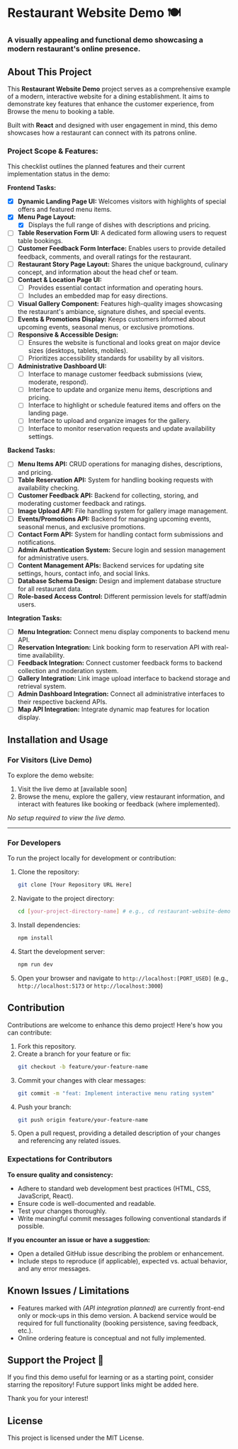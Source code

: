 # Restaurant Website Demo 🍽️

### A visually appealing and functional demo showcasing a modern restaurant's online presence.

## About This Project

This **Restaurant Website Demo** project serves as a comprehensive example of a modern, interactive website for a dining establishment. It aims to demonstrate key features that enhance the customer experience, from Browse the menu to booking a table.

Built with **React** and designed with user engagement in mind, this demo showcases how a restaurant can connect with its patrons online.

### Project Scope & Features:

This checklist outlines the planned features and their current implementation status in the demo:

**Frontend Tasks:**

-   [x] **Dynamic Landing Page UI:** Welcomes visitors with highlights of special offers and featured menu items.
-   [x] **Menu Page Layout:**
    -   [x] Displays the full range of dishes with descriptions and pricing.
-   [ ] **Table Reservation Form UI:** A dedicated form allowing users to request table bookings.
-   [ ] **Customer Feedback Form Interface:** Enables users to provide detailed feedback, comments, and overall ratings for the restaurant.
-   [ ] **Restaurant Story Page Layout:** Shares the unique background, culinary concept, and information about the head chef or team.
-   [ ] **Contact & Location Page UI:**
    -   [ ] Provides essential contact information and operating hours.
    -   [ ] Includes an embedded map for easy directions.
-   [ ] **Visual Gallery Component:** Features high-quality images showcasing the restaurant's ambiance, signature dishes, and special events.
-   [ ] **Events & Promotions Display:** Keeps customers informed about upcoming events, seasonal menus, or exclusive promotions.
-   [ ] **Responsive & Accessible Design:**
    -   [ ] Ensures the website is functional and looks great on major device sizes (desktops, tablets, mobiles).
    -   [ ] Prioritizes accessibility standards for usability by all visitors.
-   [ ] **Administrative Dashboard UI:**
    -   [ ] Interface to manage customer feedback submissions (view, moderate, respond).
    -   [ ] Interface to update and organize menu items, descriptions and pricing.
    -   [ ] Interface to highlight or schedule featured items and offers on the landing page.
    -   [ ] Interface to upload and organize images for the gallery.
    -   [ ] Interface to monitor reservation requests and update availability settings.

**Backend Tasks:**

-   [ ] **Menu Items API:** CRUD operations for managing dishes, descriptions, and pricing.
-   [ ] **Table Reservation API:** System for handling booking requests with availability checking.
-   [ ] **Customer Feedback API:** Backend for collecting, storing, and moderating customer feedback and ratings.
-   [ ] **Image Upload API:** File handling system for gallery image management.
-   [ ] **Events/Promotions API:** Backend for managing upcoming events, seasonal menus, and exclusive promotions.
-   [ ] **Contact Form API:** System for handling contact form submissions and notifications.
-   [ ] **Admin Authentication System:** Secure login and session management for administrative users.
-   [ ] **Content Management APIs:** Backend services for updating site settings, hours, contact info, and social links.
-   [ ] **Database Schema Design:** Design and implement database structure for all restaurant data.
-   [ ] **Role-based Access Control:** Different permission levels for staff/admin users.

**Integration Tasks:**

-   [ ] **Menu Integration:** Connect menu display components to backend menu API.
-   [ ] **Reservation Integration:** Link booking form to reservation API with real-time availability.
-   [ ] **Feedback Integration:** Connect customer feedback forms to backend collection and moderation system.
-   [ ] **Gallery Integration:** Link image upload interface to backend storage and retrieval system.
-   [ ] **Admin Dashboard Integration:** Connect all administrative interfaces to their respective backend APIs.
-   [ ] **Map API Integration:** Integrate dynamic map features for location display.

## Installation and Usage

### For Visitors (Live Demo)

To explore the demo website:

1.  Visit the live demo at [available soon]
2.  Browse the menu, explore the gallery, view restaurant information, and interact with features like booking or feedback (where implemented).

_No setup required to view the live demo._

---

### For Developers

To run the project locally for development or contribution:

1.  Clone the repository:
    ```bash
    git clone [Your Repository URL Here]
    ```
2.  Navigate to the project directory:
    ```bash
    cd [your-project-directory-name] # e.g., cd restaurant-website-demo
    ```
3.  Install dependencies:
    ```bash
    npm install
    ```
4.  Start the development server:
    ```bash
    npm run dev
    ```
5.  Open your browser and navigate to `http://localhost:[PORT_USED]` (e.g., `http://localhost:5173` or `http://localhost:3000`)

## Contribution

Contributions are welcome to enhance this demo project! Here's how you can contribute:

1.  Fork this repository.
2.  Create a branch for your feature or fix:
    ```bash
    git checkout -b feature/your-feature-name
    ```
3.  Commit your changes with clear messages:
    ```bash
    git commit -m "feat: Implement interactive menu rating system"
    ```
4.  Push your branch:
    ```bash
    git push origin feature/your-feature-name
    ```
5.  Open a pull request, providing a detailed description of your changes and referencing any related issues.

### Expectations for Contributors

**To ensure quality and consistency:**

-   Adhere to standard web development best practices (HTML, CSS, JavaScript, React).
-   Ensure code is well-documented and readable.
-   Test your changes thoroughly.
-   Write meaningful commit messages following conventional standards if possible.

**If you encounter an issue or have a suggestion:**

-   Open a detailed GitHub issue describing the problem or enhancement.
-   Include steps to reproduce (if applicable), expected vs. actual behavior, and any error messages.

## Known Issues / Limitations

-   Features marked with _(API integration planned)_ are currently front-end only or mock-ups in this demo version. A backend service would be required for full functionality (booking persistence, saving feedback, etc.).
-   Online ordering feature is conceptual and not fully implemented.

## Support the Project 💖

If you find this demo useful for learning or as a starting point, consider starring the repository! Future support links might be added here.

Thank you for your interest!

## License

This project is licensed under the MIT License.
